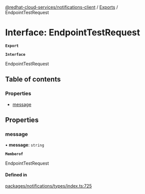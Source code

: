 [@redhat-cloud-services/notifications-client](../README.md) / [Exports](../modules.md) / EndpointTestRequest

# Interface: EndpointTestRequest

**`Export`**

**`Interface`**

EndpointTestRequest

## Table of contents

### Properties

- [message](EndpointTestRequest.md#message)

## Properties

### message

• **message**: `string`

**`Memberof`**

EndpointTestRequest

#### Defined in

[packages/notifications/types/index.ts:725](https://github.com/RedHatInsights/javascript-clients/blob/master/packages/notifications/types/index.ts#L725)
